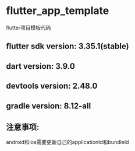 # flutter_app_template
flutter项目模板代码
## flutter sdk version: 3.35.1(stable)
## dart version: 3.9.0
## devtools version: 2.48.0
## gradle version: 8.12-all
## 注意事项:
android和ios需要更新自己的applicationId和bundleId
